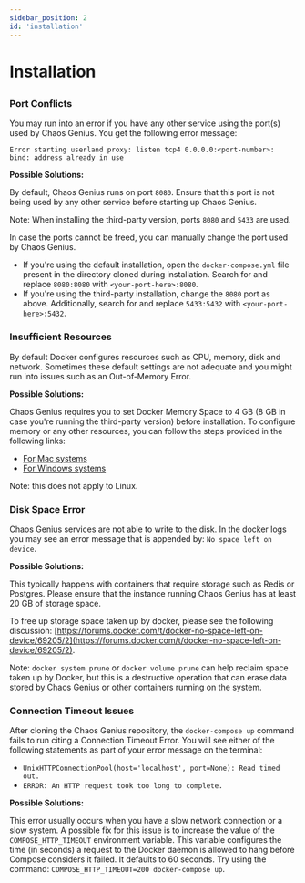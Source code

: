 ```yaml
---
sidebar_position: 2
id: 'installation'
---
```

# Installation

## 

### Port Conflicts

You may run into an error if you have any other service using the port(s) used by Chaos Genius. You get the following error message:

```
Error starting userland proxy: listen tcp4 0.0.0.0:<port-number>: bind: address already in use
```

**Possible Solutions:**

By default, Chaos Genius runs on port `8080`. Ensure that this port is not being used by any other service before starting up Chaos Genius.

Note: When installing the third-party version, ports `8080` and `5433` are used.

In case the ports cannot be freed, you can manually change the port used by Chaos Genius.
- If you're using the default installation, open the `docker-compose.yml` file present in the directory cloned during installation. Search for and replace `8080:8080` with `<your-port-here>:8080`.
- If you're using the third-party installation, change the `8080` port as above. Additionally, search for and replace `5433:5432` with `<your-port-here>:5432`.

### Insufficient Resources 

By default Docker configures resources such as CPU, memory, disk and network. Sometimes these default settings are not adequate and you might run into issues such as an Out-of-Memory Error.

**Possible Solutions:**

Chaos Genius requires you to set Docker Memory Space to 4 GB (8 GB in case you're running the third-party version) before installation. To configure memory or any other resources, you can follow the steps provided in the following links:
- [For Mac systems](https://docs.docker.com/desktop/mac/#resources)
- [For Windows systems](https://docs.docker.com/desktop/windows/#resources)

Note: this does not apply to Linux.

### Disk Space Error

Chaos Genius services are not able to write to the disk. In the docker logs you may see an error message that is appended by: `No space left on device`.

**Possible Solutions:**

This typically happens with containers that require storage such as Redis or Postgres. Please ensure that the instance running Chaos Genius has at least 20 GB of storage space.

To free up storage space taken up by docker, please see the following discussion: [https://forums.docker.com/t/docker-no-space-left-on-device/69205/2](https://forums.docker.com/t/docker-no-space-left-on-device/69205/2).

Note: `docker system prune` or `docker volume prune` can help reclaim space taken up by Docker, but this is a destructive operation that can erase data stored by Chaos Genius or other containers running on the system.

### Connection Timeout Issues

After cloning the Chaos Genius repository, the `docker-compose up` command fails to run citing a Connection Timeout Error. You will see either of the following statements as part of your error message on the terminal:

* `UnixHTTPConnectionPool(host='localhost', port=None): Read timed out.`
* `ERROR: An HTTP request took too long to complete.`

**Possible Solutions:**

This error usually occurs when you have a slow network connection or a slow system. A possible fix for this issue is to increase the value of the `COMPOSE_HTTP_TIMEOUT` environment variable. This variable configures the time (in seconds) a request to the Docker daemon is allowed to hang before Compose considers it failed. It defaults to 60 seconds. Try using the command: `COMPOSE_HTTP_TIMEOUT=200 docker-compose up`.

